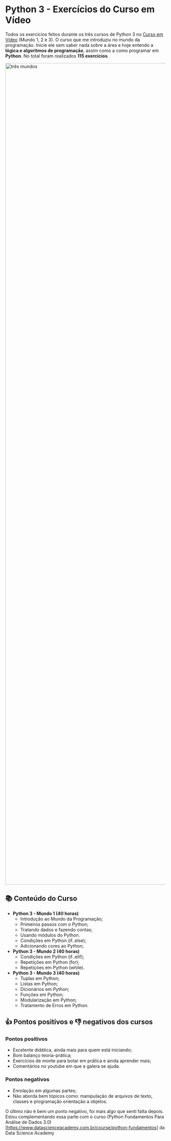 # Python 3 - Exercícios do Curso em Vídeo
 Todos os exercícios feitos durante os três cursos de Python 3 no [Curso em Vídeo](https://www.cursoemvideo.com) (Mundo 1, 2 e 3). O curso que me introduziu no mundo da programação. Inicie ele sem saber nada sobre a área e hoje entendo a **lógica e algoritmos de programação**, assim como a como programar em **Python**. No total foram realizados **115 exercícios**.

<img width="2583" alt="três mundos" src="https://user-images.githubusercontent.com/97196457/150213664-74a4ed4d-d14b-419a-8fcd-fdac3b2b782e.png">

## 📚 Conteúdo do Curso
- **Python 3 - Mundo 1 (40 horas)**
   - Introdução ao Mundo da Programação;
   - Primeiros passos com o Python;
   - Tratando dados e fazendo contas;
   - Usando módulos do Python.
   - Condições em Python (if..else);
   - Adicionando cores ao Python;
- **Python 3 - Mundo 2 (40 horas)**
   - Condições em Python (if..elif);
   - Repetições em Python (for);
   - Repetições em Python (while).
- **Python 3 - Mundo 3 (40 horas)**
   - Tuplas em Python;
   - Listas em Python;
   - Dicionários em Python;
   - Funções em Python;
   - Modularização em Python;
   - Tratamento de Erros em Python.

## 👍 Pontos positivos e 👎 negativos dos cursos
### Pontos positivos
- Excelente didática, ainda mais para quem está iniciando;
- Bom balanço teoria-prática;
- Exercícios de monte para botar em prática e ainda aprender mais;
- Comentários no youtube em que a galera se ajuda.
### Pontos negativos
- Enrolação em algumas partes;
- Não aborda bem tópicos como: manipulação de arquivos de texto, classes e programação orientação a objetos.

O último não é bem um ponto negativo, foi mais algo que senti falta depois. Estou complementando essa parte com o curso (Python Fundamentos Para Análise de Dados 3.0)[https://www.datascienceacademy.com.br/course/python-fundamentos] da Data Science Academy
